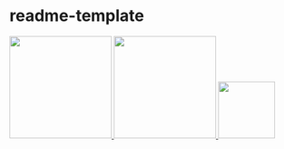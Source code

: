 # readme-template

<div>
<a href="https://github.com/Dev-Nana">
<img loading="lazy" height="180em" src="https://github-readme-stats.vercel.app/api/top-langs/?username=Dev-Nana&layout=compact&langs_count=7&theme=dracula"/>
<img loading="lazy" height="180em" src="https://github-readme-stats.vercel.app/api?username=Dev-Nana&show_icons=true&theme=dracula&include_all_commits=true&count_private=true"/>
<img loading="lavy" height="100em" src="https://github-readme-stats.vercel.app/api?username=Dev-Nana&show_icons=true&hide=contribs,prs&cache_seconds=86400&theme=midnight-purple"/>
</div>

